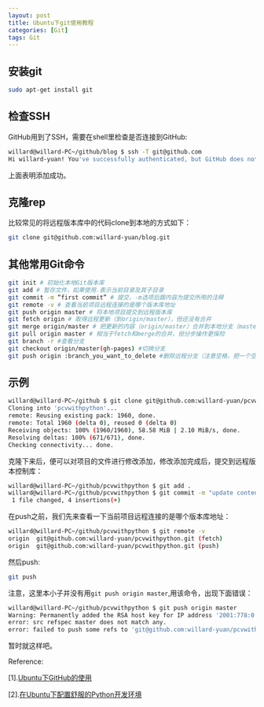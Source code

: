 ```yaml
---
layout: post
title: Ubuntu下git使用教程
categories: [Git]
tags: Git
---
```


## 安装git

```sh
sudo apt-get install git
```

## 检查SSH

GitHub用到了SSH，需要在shell里检查是否连接到GitHub:

```sh
willard@willard-PC~/github/blog $ ssh -T git@github.com
Hi willard-yuan! You've successfully authenticated, but GitHub does not provide shell access.
```
上面表明添加成功。

## 克隆rep

比较常见的将远程版本库中的代码clone到本地的方式如下：

```sh
git clone git@github.com:willard-yuan/blog.git
```

## 其他常用Git命令

```sh
git init # 初始化本地Git版本库
git add # 暂存文件，如果使用.表示当前目录及其子目录
git commit -m “first commit” # 提交，-m选项后跟内容为提交所用的注释
git remote -v # 查看当前项目远程连接的是哪个版本库地址
git push origin master # 将本地项目提交到远程版本库
git fetch origin # 取得远程更新（到origin/master），但还没有合并
git merge origin/master # 把更新的内容（origin/master）合并到本地分支（master）
git pull origin master # 相当于fetch和merge的合并，但分步操作更保险
git branch -r #查看分支
git checkout origin/master(gh-pages) #切换分支
git push origin :branch_you_want_to_delete #删除远程分支（注意空格，把一个空的branch赋值给已有的branch，这样就删除了）
```

## 示例

```sh
willard@willard-PC~/github $ git clone git@github.com:willard-yuan/pcvwithpython.git
Cloning into 'pcvwithpython'...
remote: Reusing existing pack: 1960, done.
remote: Total 1960 (delta 0), reused 0 (delta 0)
Receiving objects: 100% (1960/1960), 58.58 MiB | 2.10 MiB/s, done.
Resolving deltas: 100% (671/671), done.
Checking connectivity... done.
```
克隆下来后，便可以对项目的文件进行修改添加，修改添加完成后，提交到远程版本控制库：

```sh
willard@willard-PC~/github/pcvwithpython $ git add .
willard@willard-PC~/github/pcvwithpython $ git commit -m "update content in ch07"[gh-pages 221c8bc] update content in ch07
 1 file changed, 4 insertions(+)
```
在push之前，我们先来查看一下当前项目远程连接的是哪个版本库地址：

```sh
willard@willard-PC~/github/pcvwithpython $ git remote -v
origin	git@github.com:willard-yuan/pcvwithpython.git (fetch)
origin	git@github.com:willard-yuan/pcvwithpython.git (push)
```
然后push:

```sh
git push
```
注意，这里本小子并没有用`git push origin master`,用该命令，出现下面错误：

```sh
willard@willard-PC~/github/pcvwithpython $ git push origin master
Warning: Permanently added the RSA host key for IP address '2001:778:0:ffff:64:0:c01e:fc83' to the list of known hosts.
error: src refspec master does not match any.
error: failed to push some refs to 'git@github.com:willard-yuan/pcvwithpython.git
```
暂时就这样吧。

Reference:

[1].[Ubuntu下GitHub的使用](http://www.pythoner.com/263.html)

[2].[在Ubuntu下配置舒服的Python开发环境](http://xiaocong.github.io/blog/2013/06/18/customize-python-dev-environment-on-ubuntu/)
